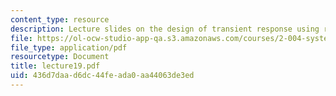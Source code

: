 ```yaml
---
content_type: resource
description: Lecture slides on the design of transient response using root locus.
file: https://ol-ocw-studio-app-qa.s3.amazonaws.com/courses/2-004-systems-modeling-and-control-ii-fall-2007/436d7daad6dc44feada0aa44063de3ed_lecture19.pdf
file_type: application/pdf
resourcetype: Document
title: lecture19.pdf
uid: 436d7daa-d6dc-44fe-ada0-aa44063de3ed
---
```

